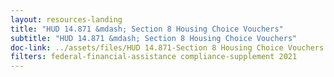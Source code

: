 ```yaml
---
layout: resources-landing
title: "HUD 14.871 &mdash; Section 8 Housing Choice Vouchers"
subtitle: "HUD 14.871 &mdash; Section 8 Housing Choice Vouchers"
doc-link: ../assets/files/HUD 14.871-Section 8 Housing Choice Vouchers ADD2.pdf
filters: federal-financial-assistance compliance-supplement 2021
---
```

